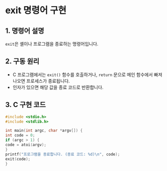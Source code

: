 # exit 명령어 구현

## 1. 명령어 설명
`exit`은 셸이나 프로그램을 종료하는 명령어입니다.

## 2. 구동 원리
- C 프로그램에서는 `exit()` 함수를 호출하거나, `return` 문으로 메인 함수에서 빠져나오면 프로세스가 종료됩니다.
- 인자가 있으면 해당 값을 종료 코드로 반환합니다.

## 3. C 구현 코드
```c
#include <stdio.h>
#include <stdlib.h>

int main(int argc, char *argv[]) {
int code = 0;
if (argc > 1) {
code = atoi(argv);
}
printf("프로그램을 종료합니다. (종료 코드: %d)\n", code);
exit(code);
}
```
